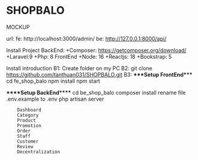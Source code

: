 ﻿# SHOPBALO

MOCKUP

url:
fe: http://localhost:3000/admin/
be: http://127.0.0.1:8000/api/

Install Project
BackEnd:
+Composer: https://getcomposer.org/download/
+Laravel:9
+Php: 8
FrontEnd
+Node: 16
+Reactjs: 18
+Bookstrap: 5

Install introduction
B1: Create folder on my PC
B2: git clone https://github.com/tanthuan031/SHOPBALO.git
B3:
******\*\*\*******Setup FrontEnd******\*\*\*******
cd fe_shop_balo
npm install 
npm start

******\*\*\*\*******Setup BackEnd******\*\*\*\*******
cd be_shop_balo
composer install
rename file .env.example to .env
php artisan server

<!-- Features Admin-->

        Dashboard
        Category
        Product
        Promotion
        Order
        Staff
        Customer
        Review
        Decentralization
